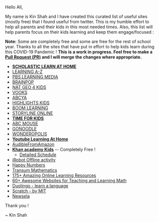 Hello All,

My name is Kin Shah and I have created this curated list of useful sites (mostly free) that I found useful from twitter. This is my humble effort to help all parents and their kids in this most needed times. Also, this list will help parents focus on their kids learning and keep them engage/focused : 

**Note:** Some are completely free and some are free for the rest of school year. Thanks to all the sites that have put in effort to help kids learn during this COVID-19 Pandemic ! **This is a work in progress. Feel free to make a [Pull Request (PR)](https://github.com/TheRockStarDBA/kin-dbsre/blob/master/_posts/2020-03-25-Curated-List-To-Help-Kids-Learning.md) and I will merge the changes where appropriate.**
 
- [**SCHOLASTIC LEARN AT HOME**](https://classroommagazines.scholastic.com/support/learnathome.html)
- [LEARNING A-Z](https://www.learninga-z.com/site/lp2/covid19)
- [PBS LEARNING MEDIA](https://www.pbslearningmedia.org/collection/emergency-closings-collection/)
- [BRAINPOP](https://www.brainpop.com/)
- [NÀT GEO 4 KIDS](kids.nationalgeographic.com)
- [VOOKS](vooks.com/teacher-appreciation)
- [ABCYA](abcya.com)
- [HIGHLIGHTS KIDS](https://www.highlightskids.com/)
- [BOOM LEARNING](https://wow.boomlearning.com/)
- [STORYLINE ONLINE](https://www.storylineonline.net/)
- [**TIME FOR KIDS**](timeforkids.com)
- [ABC MOUSE](abcmouse.com)
- [GONOODLE](https://family.gonoodle.com/)
- [WONDEROPOLIS](https://wonderopolis.org/)
- [**Youtube Learning At Home**](https://learnathome.withyoutube.com/)
- [AudibleFromAmazon](https://stories.audible.com/start-listen)
- [**Khan academy Kids**](https://learn.khanacademy.org/khan-academy-kids/) -- Completely Free !
   - [Detailed Schedule](https://docs.google.com/document/d/e/2PACX-1vSZhOdEPAWjUQpqDkVAlJrFwxxZ9Sa6zGOq0CNRms6Z7DZNq-tQWS3OhuVCUbh_-P-WmksHAzbsrk9d/pub)
- [iRobot Offline activity](https://root.irobot.com/pages/offline-activities)
- [Happy Numbers](https://happynumbers.com/?redirect=no)
- [Transum Mathematics](https://www.transum.org/Software/)
- [175+ Amazing Online Learning Resources](https://www.weareteachers.com/free-online-learning-resources/)
- [60+ Awesome Websites for Teaching and Learning Math](https://www.weareteachers.com/best-math-websites/#.Xnk0X2VJ3O8.twitter)
- [Duolingo - learn a language](https://www.duolingo.com/)
- [Scratch - by MIT](https://scratch.mit.edu/)
- [Newsela](https://newsela.com/)


Thank you !

~ Kin Shah
